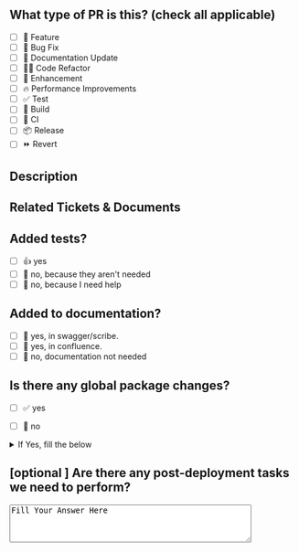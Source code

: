 <!--
  For Work In Progress Pull Requests, please use the Draft PR feature,
  
  For a timely review/response, please avoid force-pushing additional
  commits if your PR already received reviews or comments.
  
  Before submitting a Pull Request, please ensure you've done the following:
  - 📖 Read the Coding Standards: https://rcrm.atlassian.net/wiki/spaces/EN/pages/1953038339/Coding+Standards
  - 📝 Use descriptive commit messages.
  - 📗 Update any related documentation and include any relevant screenshots.
-->

## What type of PR is this? (check all applicable)

- [ ] 🍕 Feature
- [ ] 🐛 Bug Fix
- [ ] 📝 Documentation Update
- [ ] 🧑‍💻 Code Refactor
- [ ] 🚀 Enhancement
- [ ] 🔥 Performance Improvements
- [ ] ✅ Test
- [ ] 🤖 Build
- [ ] 🔁 CI
- [ ] 📦 Release
- [ ] ⏩ Revert

## Description

<!-- 
Please do not leave this blank 
This PR [adds/removes/fixes/replaces ] the [feature/bug/etc ]. 
-->

## Related Tickets & Documents

<!-- 
Please use this format link issue numbers: Fixes #123
https://docs.github.com/en/free-pro-team@latest/github/managing-your-work-on-github/linking-a-pull-request-to-an-issue#linking-a-pull-request-to-an-issue-using-a-keyword 
-->

## Added tests?

- [ ] 👍 yes
- [ ] 🙅 no, because they aren't needed
- [ ] 🙋 no, because I need help

## Added to documentation?

- [ ] 📜 yes, in swagger/scribe.
- [ ] 📓 yes, in confluence.
- [ ] 🙅 no, documentation not needed

## Is there any global package changes?

- [ ] ✅ yes
- [ ] 🙅 no


<details>

<summary>If Yes, fill the below</summary>

### Name of the package : <input type="text" placeholder="Enter Package Name/URL">
### Is the changes are merged to main in package?
- [ ] ✅ yes
- [ ] 🙅 no
### Is it tested?
- [ ] 💻 Local
- [ ] 🔬 Test
- [ ] 🤖 Api Automation
</details>

## [optional ] Are there any post-deployment tasks we need to perform?
<textarea rows="4" cols="50">
Fill Your Answer Here
</textarea>
<!-- note: PRs with deleted sections will be marked invalid -->
